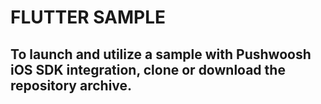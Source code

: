 # FLUTTER SAMPLE 

## To launch and utilize a sample with Pushwoosh iOS SDK integration, clone or download the repository archive.

